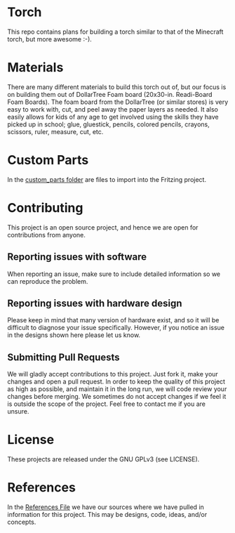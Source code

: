 Torch
======

This repo contains plans for building a torch similar to that of the Minecraft torch, but more awesome :-).


# Materials

There are many different materials to build this torch out of, but our focus is on building them out of DollarTree Foam board (20x30-in. Readi-Board Foam Boards).  The foam board from the DollarTree (or similar stores) is very easy to work with, cut, and peel away the paper layers as needed.  It also easily allows for kids of any age to get involved using the skills they have picked up in school; glue, gluestick, pencils, colored pencils, crayons, scissors, ruler, measure, cut, etc.


# Custom Parts

In the [custom_parts folder](https://github.com/FoamTronix/torch/tree/master/custom_parts) are files to import into the Fritzing project.


# Contributing

This project is an open source project, and hence we are open for contributions from anyone.


## Reporting issues with software

When reporting an issue, make sure to include detailed information so we can reproduce the problem.


## Reporting issues with hardware design

Please keep in mind that many version of hardware exist, and so it will be difficult to diagnose your issue specifically.  However, if you notice an issue in the designs shown here please let us know.


## Submitting Pull Requests

We will gladly accept contributions to this project. Just fork it, make your changes and open a pull request. In order to keep the quality of this project as high as possible, and maintain it in the long run, we will code review your changes before merging. We sometimes do not accept changes if we feel it is outside the scope of the project. Feel free to contact me if you are unsure.


# License

These projects are released under the GNU GPLv3 (see LICENSE).


# References

In the [References File](https://github.com/FoamTronix/torch/blob/master/references.md) we have our sources where we have pulled in information for this project.  This may be designs, code, ideas, and/or concepts.

